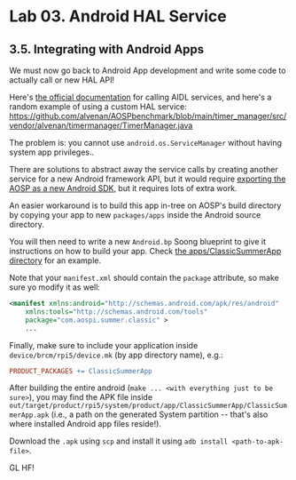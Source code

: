 # Lab 03. Android HAL Service

## 3.5. Integrating with Android Apps

We must now go back to Android App development and write some code to actually
call or new HAL API!

Here's
[the official documentation](https://developer.android.com/develop/background-work/services/aidl#Calling)
for calling AIDL services, and here's a random example of using a custom HAL
service:
https://github.com/alvenan/AOSPbenchmark/blob/main/timer_manager/src/vendor/alvenan/timermanager/TimerManager.java

The problem is: you cannot use `android.os.ServiceManager` without having system
app privileges..

There are solutions to abstract away the service calls by creating another
service for a new Android framework API, but it would require
[exporting the AOSP as a new Android SDK](https://kwagjj.wordpress.com/2017/10/27/building-custom-android-sdk-from-aosp-and-adding-it-to-android-studio/),
but it requires lots of extra work.

An easier workaround is to build this app in-tree on AOSP's build directory by
copying your app to new `packages/apps` inside the Android source directory.

You will then need to write a new `Android.bp` Soong blueprint to give it
instructions on how to build your app. Check
[the apps/ClassicSummerApp directory](../../apps/ClassicSummerApp) for an
example.

Note that your `manifest.xml` should contain the `package` attribute, so make
sure yo modify it as well:

```xml
<manifest xmlns:android="http://schemas.android.com/apk/res/android"
    xmlns:tools="http://schemas.android.com/tools"
    package="com.aospi.summer.classic" >
    ...
```

Finally, make sure to include your application inside
`device/brcm/rpi5/device.mk` (by app directory name), e.g.:

```mk
PRODUCT_PACKAGES += ClassicSummerApp
```

After building the entire android
(`make ... <with everything just to be sure>`), you may find the APK file inside
`out/target/product/rpi5/system/product/app/ClassicSummerApp/ClassicSummerApp.apk`
(i.e., a path on the generated System partition -- that's also where installed
Android app files reside!).

Download the `.apk` using `scp` and install it using
`adb install <path-to-apk-file>`.

GL HF!
